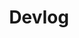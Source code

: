 ---
layout: list
title: "Devlog"
permalink: /devlog/
# slug: devlog
description: >
  여러가지 내용 정리.
category: devlog
---